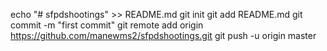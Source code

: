 echo "# sfpdshootings" >> README.md
git init
git add README.md
git commit -m "first commit"
git remote add origin https://github.com/manewms2/sfpdshootings.git
git push -u origin master


